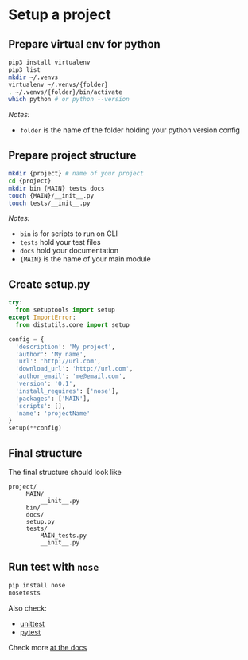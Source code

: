 # Setup a project 

## Prepare virtual env for python
```bash
pip3 install virtualenv
pip3 list
mkdir ~/.venvs
virtualenv ~/.venvs/{folder}
. ~/.venvs/{folder}/bin/activate
which python # or python --version
```
_Notes:_
- `folder` is the name of the folder holding your python version config


## Prepare project structure
```bash
mkdir {project} # name of your project
cd {project}
mkdir bin {MAIN} tests docs
touch {MAIN}/__init__.py
touch tests/__init__.py
```
_Notes:_
- `bin` is for scripts to run on CLI
- `tests` hold your test files
- `docs` hold your documentation
- `{MAIN}` is the name of your main module

## Create setup.py
```python
try:
  from setuptools import setup
except ImportError:
  from distutils.core import setup

config = {
  'description': 'My project',
  'author': 'My name',
  'url': 'http://url.com',
  'download_url': 'http://url.com',
  'author_email': 'me@email.com',
  'version': '0.1',
  'install_requires': ['nose'],
  'packages': ['MAIN'],
  'scripts': [],
  'name': 'projectName'
}
setup(**config)
```

## Final structure
The final structure should look like
```
project/
     MAIN/
         __init__.py
     bin/
     docs/
     setup.py
     tests/
         MAIN_tests.py
         __init__.py
```

## Run test with `nose`
```bash
pip install nose
nosetests
```
Also check:
- [unittest](https://docs.python.org/3/library/unittest.html)
- [pytest](https://docs.pytest.org/en/stable/getting-started.html)

Check more [at the docs](https://docs.python.org/3/tutorial/venv.html#managing-packages-with-pip)
